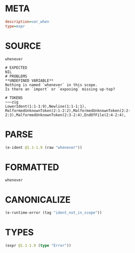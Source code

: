 # META
~~~ini
description=var_when
type=expr
~~~
# SOURCE
~~~roc
whenever
~~~
~~~
# EXPECTED
NIL
# PROBLEMS
**UNDEFINED VARIABLE**
Nothing is named `whenever` in this scope.
Is there an `import` or `exposing` missing up-top?

# TOKENS
~~~zig
LowerIdent(1:1-1:9),Newline(1:1-1:1),
MalformedUnknownToken(2:1-2:2),MalformedUnknownToken(2:2-2:3),MalformedUnknownToken(2:3-2:4),EndOfFile(2:4-2:4),
~~~
# PARSE
~~~clojure
(e-ident @1.1-1.9 (raw "whenever"))
~~~
# FORMATTED
~~~roc
whenever
~~~
# CANONICALIZE
~~~clojure
(e-runtime-error (tag "ident_not_in_scope"))
~~~
# TYPES
~~~clojure
(expr @1.1-1.9 (type "Error"))
~~~
